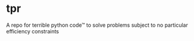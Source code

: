 # tpr
A repo for terrible python code™ to solve problems subject to no particular efficiency constraints
